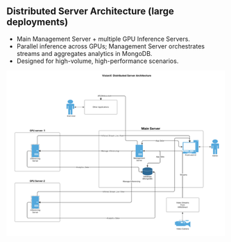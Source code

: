 ## Distributed Server Architecture (large deployments)
- Main Management Server + multiple GPU Inference Servers.
- Parallel inference across GPUs; Management Server orchestrates streams and aggregates analytics in MongoDB.
- Designed for high-volume, high-performance scenarios.

![Alt text](../assets/Picture15.png)
